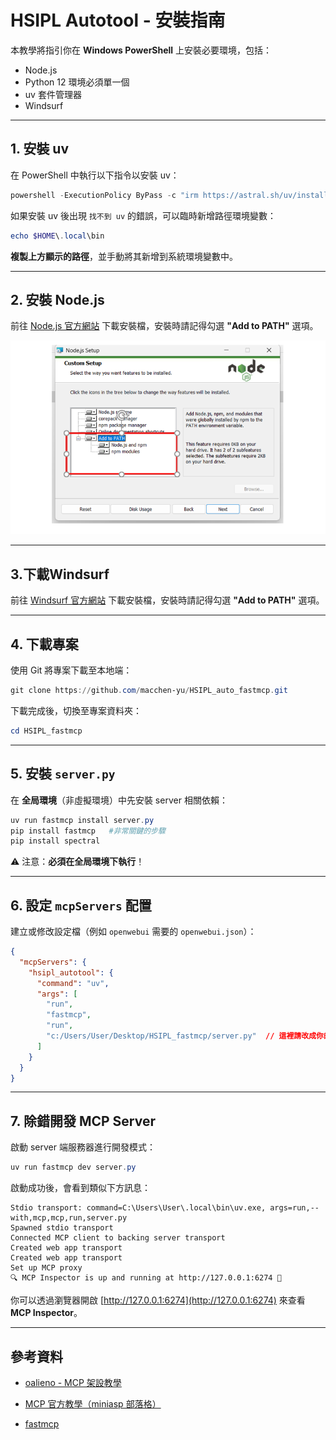 # HSIPL Autotool - 安裝指南

本教學將指引你在 **Windows PowerShell** 上安裝必要環境，包括：

- Node.js
- Python 12  環境必須單一個
- uv 套件管理器
- Windsurf

---

## 1. 安裝 uv

在 PowerShell 中執行以下指令以安裝 uv：

```powershell
powershell -ExecutionPolicy ByPass -c "irm https://astral.sh/uv/install.ps1 | iex"
```

如果安裝 uv 後出現 `找不到 uv` 的錯誤，可以臨時新增路徑環境變數：

```powershell
echo $HOME\.local\bin
```

**複製上方顯示的路徑**，並手動將其新增到系統環境變數中。

---

## 2. 安裝 Node.js

前往 [Node.js 官方網站](https://nodejs.org/en) 下載安裝檔，安裝時請記得勾選 **"Add to PATH"** 選項。

![Node.js 安裝畫面](./pic/nodejs_install.png)

---

## 3.下載Windsurf

前往 [Windsurf 官方網站](https://www.windsurf.io/) 下載安裝檔，安裝時請記得勾選 **"Add to PATH"** 選項。


---

## 4. 下載專案

使用 Git 將專案下載至本地端：

```powershell
git clone https://github.com/macchen-yu/HSIPL_auto_fastmcp.git
```

下載完成後，切換至專案資料夾：

```powershell
cd HSIPL_fastmcp
```

---

## 5. 安裝 `server.py`

在 **全局環境**（非虛擬環境）中先安裝 server 相關依賴：

```powershell
uv run fastmcp install server.py
pip install fastmcp   #非常關鍵的步驟
pip install spectral
```

⚠️ 注意：**必須在全局環境下執行**！

---

## 6. 設定 `mcpServers` 配置

建立或修改設定檔（例如 `openwebui` 需要的 `openwebui.json`）：

```json
{
  "mcpServers": {
    "hsipl_autotool": {
      "command": "uv",
      "args": [
        "run",
        "fastmcp",
        "run",
        "c:/Users/User/Desktop/HSIPL_fastmcp/server.py"  // 這裡請改成你的實際路徑
      ]
    }
  }
}
```

---

## 7. 除錯開發 MCP Server

啟動 server 端服務器進行開發模式：

```powershell
uv run fastmcp dev server.py
```

啟動成功後，會看到類似下方訊息：

```
Stdio transport: command=C:\Users\User\.local\bin\uv.exe, args=run,--with,mcp,mcp,run,server.py
Spawned stdio transport
Connected MCP client to backing server transport
Created web app transport
Created web app transport
Set up MCP proxy
🔍 MCP Inspector is up and running at http://127.0.0.1:6274 🚀
```

你可以透過瀏覽器開啟 [http://127.0.0.1:6274](http://127.0.0.1:6274) 來查看 **MCP Inspector**。

---

## 參考資料

- [oalieno - MCP 架設教學](https://oalieno.tw/posts/mcp)
- [MCP 官方教學（miniasp 部落格）](https://blog.miniasp.com/post/2025/04/01/Write-your-own-MCP-server-using-uv-and-Python?full=1&fbclid=IwZXh0bgNhZW0CMTEAAR5BtEA-3IpXHd7eI9290Bu_P-TOSgAhOUnEfg1-uOfewPD7xgx1jBPaJdMMWQ_aem_IO-VzLI0yv-h0O69sOEvqg)

- [fastmcp](https://github.com/jlowin/fastmcp.git)